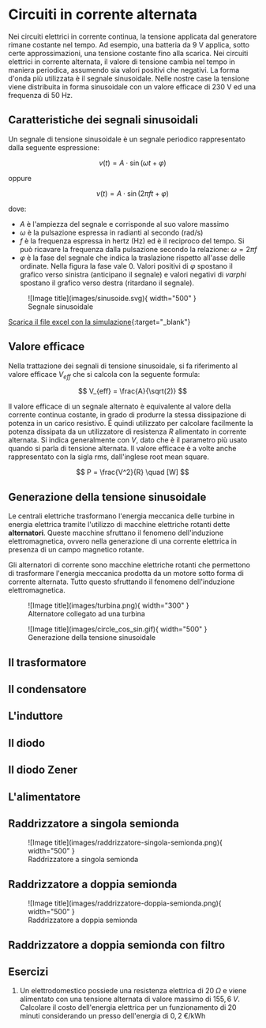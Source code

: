 # Circuiti in corrente alternata

Nei circuiti elettrici in corrente continua, la tensione applicata dal generatore rimane costante nel tempo. Ad esempio, una batteria da 9 V applica, sotto certe approssimazioni, una tensione costante fino alla scarica. Nei circuiti elettrici in corrente alternata, il valore di tensione cambia nel tempo in maniera periodica, assumendo sia valori positivi che negativi. La forma d'onda più utilizzata è il segnale sinusoidale. Nelle nostre case la tensione viene distribuita in forma sinusoidale con un valore efficace di 230 V ed una frequenza di 50 Hz.

## Caratteristiche dei segnali sinusoidali

Un segnale di tensione sinusoidale è un segnale periodico rappresentato dalla seguente espressione:

$$ v(t) = A \cdot \sin (\omega t + \varphi) $$

oppure

$$ v(t) = A \cdot \sin (2 \pi f t + \varphi) $$

dove:

- $A$ è l'ampiezza del segnale e corrisponde al suo valore massimo
- $\omega$ è la pulsazione espressa in radianti al secondo (rad/s)
- $f$ è la frequenza espressa in hertz (Hz) ed è il reciproco del tempo. Si può ricavare la frequenza dalla pulsazione secondo la relazione: $\omega = 2 \pi f$
- $\varphi$ è la fase del segnale che indica la traslazione rispetto all'asse delle ordinate. Nella figura la fase vale 0. Valori positivi di $\varphi$ spostano il grafico verso sinistra (anticipano il segnale) e valori negativi di $varphi$ spostano il grafico verso destra (ritardano il segnale).

<figure markdown="span">
  ![Image title](images/sinusoide.svg){ width="500" }
  <figcaption markdown="span">
    Segnale sinusoidale
  </figcaption>
</figure>

[Scarica il file excel con la simulazione](files/sinusoide.xlsx){:target="_blank"}

## Valore efficace

Nella trattazione dei segnali di tensione sinusoidale, si fa riferimento al valore efficace $V_{eff}$ che si calcola con la seguente formula:

$$ V_{eff} = \frac{A}{\sqrt(2)} $$

Il valore efficace di un segnale alternato è equivalente al valore della corrente continua costante, in grado di produrre la stessa dissipazione di potenza in un carico resistivo. É quindi utilizzato per calcolare facilmente la potenza dissipata da un utilizzatore di resistenza $R$ alimentato in corrente alternata. Si indica generalmente con $V$, dato che è il parametro più usato quando si parla di tensione alternata. Il valore efficace è a volte anche rappresentato con la sigla rms, dall'inglese root mean square.


$$ P = \frac{V^2}{R} \quad [W] $$

## Generazione della tensione sinusoidale

Le centrali elettriche trasformano l'energia meccanica delle turbine in energia elettrica tramite l'utilizzo di macchine elettriche rotanti dette **alternatori**. Queste macchine sfruttano il fenomeno dell'induzione elettromagnetica, ovvero nella generazione di una corrente elettrica in presenza di un campo magnetico rotante.

Gli alternatori di corrente sono macchine elettriche rotanti che permettono di trasformare l'energia meccanica prodotta da un motore sotto forma di corrente alternata. Tutto questo sfruttando il fenomeno dell'induzione elettromagnetica.

<figure markdown="span">
  ![Image title](images/turbina.png){ width="300" }
  <figcaption markdown="span">
    Alternatore collegato ad una turbina
  </figcaption>
</figure>


<figure markdown="span">
  ![Image title](images/circle_cos_sin.gif){ width="500" }
  <figcaption markdown="span">
    Generazione della tensione sinusoidale
  </figcaption>
</figure>

## Il trasformatore

## Il condensatore

## L'induttore

## Il diodo


## Il diodo Zener

## L'alimentatore

## Raddrizzatore a singola semionda

<figure markdown="span">
  ![Image title](images/raddrizzatore-singola-semionda.png){ width="500" }
  <figcaption markdown="span">
    Raddrizzatore a singola semionda
  </figcaption>
</figure>

## Raddrizzatore a doppia semionda

<figure markdown="span">
  ![Image title](images/raddrizzatore-doppia-semionda.png){ width="500" }
  <figcaption markdown="span">
    Raddrizzatore a doppia semionda
  </figcaption>
</figure>

## Raddrizzatore a doppia semionda con filtro


## Esercizi

1. Un elettrodomestico possiede una resistenza elettrica di $20 \; \Omega$ e viene alimentato con una tensione alternata di valore massimo di $155{,}6 \; V$. Calcolare il costo dell'energia elettrica per un funzionamento di 20 minuti considerando un presso dell'energia di $0{,}2 \; \text{€/kWh}$